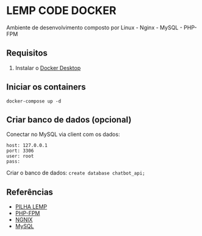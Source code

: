 # LEMP CODE DOCKER
Ambiente de desenvolvimento composto por Linux - Nginx - MySQL - PHP-FPM

## Requisitos
1. Instalar o [Docker Desktop](https://www.docker.com/products/docker-desktop)

## Iniciar os containers
`docker-compose up -d`

## Criar banco de dados (opcional)
Conectar no MySQL via client com os dados:
```
host: 127.0.0.1
port: 3306
user: root
pass: 
```

Criar o banco de dados:
`create database chatbot_api;`

## Referências
- [PILHA LEMP](https://www.linode.com/pt/marketplace/apps/linode/lemp/)
- [PHP-FPM](https://hub.docker.com/r/bitnami/php-fpm)
- [NGNIX](https://hub.docker.com/r/bitnami/nginx)
- [MySQL](https://hub.docker.com/r/bitnami/mysql)
